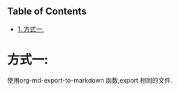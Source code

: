 <div id="table-of-contents">
<h2>Table of Contents</h2>
<div id="text-table-of-contents">
<ul>
<li><a href="#sec-1">1. 方式一:</a></li>
</ul>
</div>
</div>


# 方式一:<a id="sec-1" name="sec-1"></a>

使用org-md-export-to-markdown 函数,export 相同的文件.
